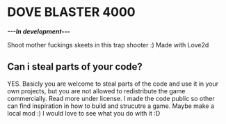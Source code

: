 # DOVE BLASTER 4000 #
***---In development---***
  
Shoot mother fuckings skeets in this trap shooter :) Made with Love2d

## Can i steal parts of your code?
YES. Basicly you are welcome to steal parts of the code and use it in your own projects, but you are not allowed to redistribute the game commercially. Read more under license. I made the code public so other can find inspiration in how to build and strucutre a game. Maybe make a local mod :) I would love to see what you do with it :D 
